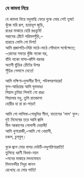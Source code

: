 ### যে কামনা নিয়ে
যে কামনা নিয়ে মধুমাছি ফেরে বুকে মোর সেই তৃষা!  
খুঁজে মরি রূপ, ছায়াধূপ জুড়ি,  
রঙের মাঝারে হেরি রঙডুবি!  
পরাগের ঠোঁটে পরিমলগুঁড়ি,–  
হারায়ে ফেলি গো দিশা!  
আমি প্রজাপতি–মিঠা মাঠে-মাঠে সোঁদালে সর্ষেক্ষেতে;  
–রোদের সফরে খুঁজি নাকো ঘর,  
বাঁধি নাকো বাসা–কাঁপি থরথর  
অতসী ছুঁড়ির ঠোঁটের উপর  
শুঁড়ির গেলাসে মেতে!  

আমি দক্ষিণা–দুলালীর বীণা, পউষপরশহারা!  
ফুল-আঙিয়ার আমি ঘুমভাঙা  
পিয়াল চুমিয়া পিলাই গো রাঙা  
পিয়ালার মধু, তুলি রাতজাগা  
হোরীর হা রা রা-সাড়া!  

আমি গো লালিমা–গোধূলির সীমা, বাতাসের 'লাল' ফুল।  
দুই নিমেষের তরে আমি জ্বালি  
নীল আকাশের গোলাপী দেয়ালী!  
আমি খুশরোজী,–আমি গো খেয়ালী,  
চঞ্চল, চুল্‌বুল্।  

বুকে জ্বলে মোর বাসর দেউটি–মধুপরিণয়রাতি!  
তুলিছে ধরণী বিধবা-নয়ন  
–মনের মাঝারে মদনমোহন  
মিলননদীর নিধুর কানন  
রেখেছে রে মোর পাতি!  